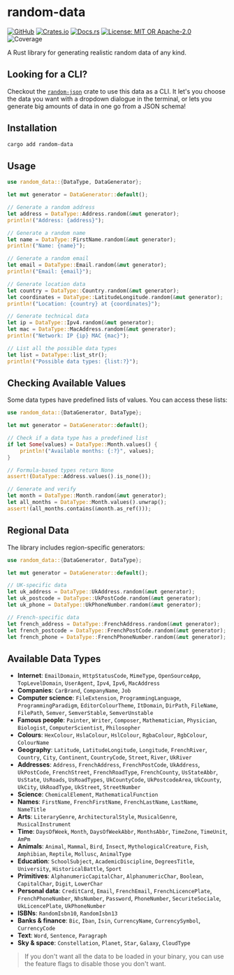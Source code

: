 # random-data

[![GitHub](https://img.shields.io/badge/github-t--webber-blue.svg?logo=github)](https://github.com/t-webber/random-data)
[![Crates.io](https://img.shields.io/badge/crates.io-random--data-darkgreen.svg?logo=rust)](https://crates.io/crates/random-data)
[![Docs.rs](https://img.shields.io/badge/docs.rs-random--data-brown.svg?logo=rust)](https://docs.rs/random-data)
[![License: MIT OR Apache-2.0](https://img.shields.io/badge/license-MIT%20or%20Apache--2.0-red.svg)](LICENSE-MIT)
![Coverage](https://img.shields.io/badge/coverage--95%25-purple.svg)

A Rust library for generating realistic random data of any kind.

## Looking for a CLI?

Checkout the [`random-json`](https://github.com/t-webber/random-json) crate to use this data as a CLI. It let's you choose the data you want with a dropdown dialogue in the terminal, or lets you generate big amounts of data in one go from a JSON schema!

## Installation

```bash
cargo add random-data
```

## Usage

```rust
use random_data::{DataType, DataGenerator};

let mut generator = DataGenerator::default();

// Generate a random address
let address = DataType::Address.random(&mut generator);
println!("Address: {address}");

// Generate a random name
let name = DataType::FirstName.random(&mut generator);
println!("Name: {name}");

// Generate a random email
let email = DataType::Email.random(&mut generator);
println!("Email: {email}");

// Generate location data
let country = DataType::Country.random(&mut generator);
let coordinates = DataType::LatitudeLongitude.random(&mut generator);
println!("Location: {country} at {coordinates}");

// Generate technical data
let ip = DataType::Ipv4.random(&mut generator);
let mac = DataType::MacAddress.random(&mut generator);
println!("Network: IP {ip} MAC {mac}");

// List all the possible data types
let list = DataType::list_str();
println!("Possible data types: {list:?}");
```

## Checking Available Values

Some data types have predefined lists of values. You can access these lists:

```rust
use random_data::{DataGenerator, DataType};

let mut generator = DataGenerator::default();

// Check if a data type has a predefined list
if let Some(values) = DataType::Month.values() {
    println!("Available months: {:?}", values);
}

// Formula-based types return None
assert!(DataType::Address.values().is_none());

// Generate and verify
let month = DataType::Month.random(&mut generator);
let all_months = DataType::Month.values().unwrap();
assert!(all_months.contains(&month.as_ref()));
```

## Regional Data

The library includes region-specific generators:

```rust
use random_data::{DataGenerator, DataType};

let mut generator = DataGenerator::default();

// UK-specific data
let uk_address = DataType::UkAddress.random(&mut generator);
let uk_postcode = DataType::UkPostCode.random(&mut generator);
let uk_phone = DataType::UkPhoneNumber.random(&mut generator);

// French-specific data
let french_address = DataType::FrenchAddress.random(&mut generator);
let french_postcode = DataType::FrenchPostCode.random(&mut generator);
let french_phone = DataType::FrenchPhoneNumber.random(&mut generator);
```

## Available Data Types

- **Internet**: `EmailDomain`, `HttpStatusCode`, `MimeType`, `OpenSourceApp`, `TopLevelDomain`, `UserAgent`, `Ipv4`, `Ipv6`, `MacAddress`
- **Companies**: `CarBrand`, `CompanyName`, `Job`
- **Computer science**: `FileExtension`, `ProgrammingLanguage`, `ProgrammingParadigm`, `EditorColourTheme`, `ItDomain`, `DirPath`, `FileName`, `FilePath`, `Semver`, `SemverStable`, `SemverUnstable`
- **Famous people**: `Painter`, `Writer`, `Composer`, `Mathematician`, `Physician`, `Biologist`, `ComputerScientist`, `Philosopher`
- **Colours**: `HexColour`, `HslaColour`, `HslColour`, `RgbaColour`, `RgbColour`, `ColourName`
- **Geography**: `Latitude`, `LatitudeLongitude`, `Longitude`, `FrenchRiver`, `Country`, `City`, `Continent`, `CountryCode`, `Street`, `River`, `UkRiver`
- **Addresses**: `Address`, `FrenchAddress`, `FrenchPostCode`, `UkAddress`, `UkPostCode`, `FrenchStreet`, `FrenchRoadType`, `FrenchCounty`, `UsStateAbbr`, `UsState`, `UsRoads`, `UsRoadTypes`, `UkCountyCode`, `UkPostcodeArea`, `UkCounty`, `UkCity`, `UkRoadType`, `UkStreet`, `StreetNumber`
- **Science**: `ChemicalElement`, `MathematicalFunction`
- **Names**: `FirstName`, `FrenchFirstName`, `FrenchLastName`, `LastName`, `NameTitle`
- **Arts**: `LiteraryGenre`, `ArchitecturalStyle`, `MusicalGenre`, `MusicalInstrument`
- **Time**: `DaysOfWeek`, `Month`, `DaysOfWeekAbbr`, `MonthsAbbr`, `TimeZone`, `TimeUnit`, `AmPm`
- **Animals**: `Animal`, `Mammal`, `Bird`, `Insect`, `MythologicalCreature`, `Fish`, `Amphibian`, `Reptile`, `Mollusc`, `AnimalType`
- **Education**: `SchoolSubject`, `AcademicDiscipline`, `DegreesTitle`, `University`, `HistoricalBattle`, `Sport`
- **Primitives**: `AlphanumericCapitalChar`, `AlphanumericChar`, `Boolean`, `CapitalChar`, `Digit`, `LowerChar`
- **Personal data**: `CreditCard`, `Email`, `FrenchEmail`, `FrenchLicencePlate`, `FrenchPhoneNumber`, `NhsNumber`, `Password`, `PhoneNumber`, `SecuriteSociale`, `UkLicencePlate`, `UkPhoneNumber`
- **ISBNs**: `RandomIsbn10`, `RandomIsbn13`
- **Banks & finance**: `Bic`, `Iban`, `Isin`, `CurrencyName`, `CurrencySymbol`, `CurrencyCode`
- **Text**: `Word`, `Sentence`, `Paragraph`
- **Sky & space**: `Constellation`, `Planet`, `Star`, `Galaxy`, `CloudType`

> If you don't want all the data to be loaded in your binary, you can use the feature flags to disable those you don't want.
